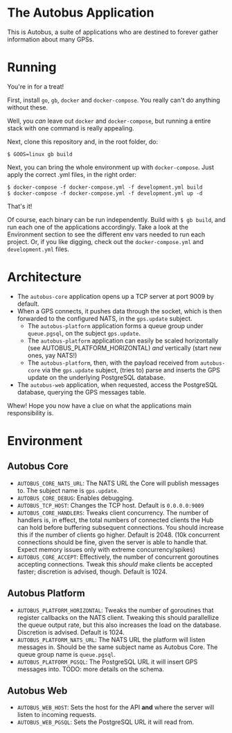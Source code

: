 # The Autobus Application

This is Autobus, a suite of applications who are destined to forever gather information about many GPSs.

# Running

You're in for a treat!

First, install `go`, `gb`, `docker` and `docker-compose`. You really can't do anything without these.

Well, you _can_ leave out `docker` and `docker-compose`, but running a entire stack with one command is really appealing.

Next, clone this repository and, in the root folder, do:

```
$ GOOS=linux gb build
```

Next, you can bring the whole environment up with `docker-compose`. Just apply the correct .yml files, in the right order:

```
$ docker-compose -f docker-compose.yml -f development.yml build
$ docker-compose -f docker-compose.yml -f development.yml up -d
```

That's it!

Of course, each binary can be run independently. Build with `$ gb build`, and run each one of the applications accordingly. Take a look at the Environment section to see the different env vars needed to run each project. Or, if you like digging, check out the `docker-compose.yml` and `development.yml` files.

# Architecture

- The `autobus-core` application opens up a TCP server at port 9009 by default.
- When a GPS connects, it pushes data through the socket, which is then forwarded to the configured NATS, in the `gps.update` subject.
  - The `autobus-platform` application forms a queue group under `queue.pgsql`, on the subject `gps.update`.
  - The `autobus-platform` application can easily be scaled horizontally (see AUTOBUS_PLATFORM_HORIZONTAL) *and* vertically (start new ones, yay NATS!)
  - The `autobus-platform`, then, with the payload received from `autobus-core` via the `gps.update` subject, (tries to) parse and inserts the GPS update on the underlying PostgreSQL database.
- The `autobus-web` application, when requested, access the PostgreSQL database, querying the GPS messages table.

Whew! Hope you now have a clue on what the applications main responsibility is.

# Environment

## Autobus Core

- `AUTOBUS_CORE_NATS_URL`: The NATS URL the Core will publish messages to. The subject name is `gps.update`.
- `AUTOBUS_CORE_DEBUG`: Enables debugging.
- `AUTOBUS_TCP_HOST`: Changes the TCP host. Default is `0.0.0.0:9009`
- `AUTOBUS_CORE_HANDLERS`: Tweaks client concurrency. The number of handlers is, in effect, the total numbers of connected clients the Hub can hold before buffering subsequent connections. You should increase this if the number of clients go higher. Default is 2048. (10k concurrent connections should be fine, given the server is able to handle that. Expect memory issues only with extreme concurrency/spikes)
- `AUTOBUS_CORE_ACCEPT`: Effectively, the number of concurrent goroutines accepting connections. Tweak this _should_ make clients be accepted faster; discretion is advised, though. Default is 1024.

## Autobus Platform
- `AUTOBUS_PLATFORM_HORIZONTAL`: Tweaks the number of goroutines that register callbacks on the NATS client. Tweaking this should parallellize the queue output rate, but this also increases the load on the database. Discretion is advised. Default is 1024.
- `AUTOBUS_PLATFORM_NATS_URL`: The NATS URL the platform will listen messages in. Should be the same subject name as Autobus Core. The queue group name is `queue.pgsql`.
- `AUTOBUS_PLATFORM_PGSQL`: The PostgreSQL URL it will insert GPS messages into. TODO: more details on the schema.

## Autobus Web
- `AUTOBUS_WEB_HOST`: Sets the host for the API **and** where the server will listen to incoming requests.
- `AUTOBUS_WEB_PGSQL`: Sets the PostgreSQL URL it will read from.

